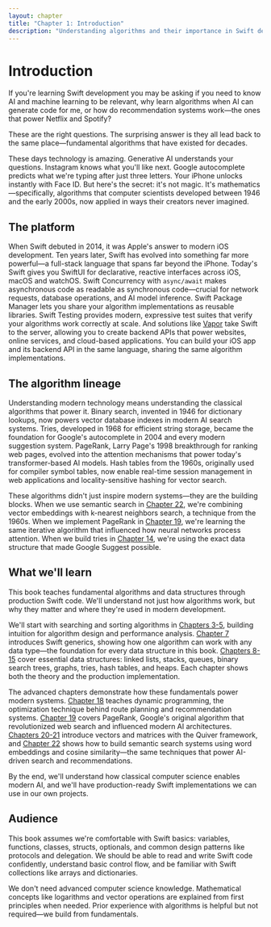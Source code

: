 ```yaml
---
layout: chapter
title: "Chapter 1: Introduction"
description: "Understanding algorithms and their importance in Swift development"
---
```

# Introduction

If you're learning Swift development you may be asking if you need to know AI and machine learning to be relevant, why learn algorithms when AI can generate code for me, or how do recommendation systems work—the ones that power Netflix and Spotify? 

These are the right questions. The surprising answer is they all lead back to the same place—fundamental algorithms that have existed for decades.

These days technology is amazing. Generative AI understands your questions. Instagram knows what you'll like next. Google autocomplete predicts what we're typing after just three letters. Your iPhone unlocks instantly with Face ID. But here's the secret: it's not magic. It's mathematics—specifically, algorithms that computer scientists developed between 1946 and the early 2000s, now applied in ways their creators never imagined.

## The platform

When Swift debuted in 2014, it was Apple's answer to modern iOS development. Ten years later, Swift has evolved into something far more powerful—a full-stack language that spans far beyond the iPhone. Today's Swift gives you SwiftUI for declarative, reactive interfaces across iOS, macOS and watchOS. Swift Concurrency with `async/await` makes asynchronous code as readable as synchronous code—crucial for network requests, database operations, and AI model inference. Swift Package Manager lets you share your algorithm implementations as reusable libraries. Swift Testing provides modern, expressive test suites that verify your algorithms work correctly at scale. And solutions like [Vapor](https://github.com/vapor/vapor) take Swift to the server, allowing you to create backend APIs that power websites, online services, and cloud-based applications. You can build your iOS app and its backend API in the same language, sharing the same algorithm implementations.

## The algorithm lineage

Understanding modern technology means understanding the classical algorithms that power it. Binary search, invented in 1946 for dictionary lookups, now powers vector database indexes in modern AI search systems. Tries, developed in 1968 for efficient string storage, became the foundation for Google's autocomplete in 2004 and every modern suggestion system. PageRank, Larry Page's 1998 breakthrough for ranking web pages, evolved into the attention mechanisms that power today's transformer-based AI models. Hash tables from the 1960s, originally used for compiler symbol tables, now enable real-time session management in web applications and locality-sensitive hashing for vector search.

These algorithms didn't just inspire modern systems—they are the building blocks. When we use semantic search in [Chapter 22](22-semantic-search.md), we're combining vector embeddings with k-nearest neighbors search, a technique from the 1960s. When we implement PageRank in [Chapter 19](19-pagerank-algorithm.md), we're learning the same iterative algorithm that influenced how neural networks process attention. When we build tries in [Chapter 14](14-tries.md), we're using the exact data structure that made Google Suggest possible.

## What we'll learn

This book teaches fundamental algorithms and data structures through production Swift code. We'll understand not just how algorithms work, but why they matter and where they're used in modern development.

We'll start with searching and sorting algorithms in [Chapters 3-5](03-basic-searching.md), building intuition for algorithm design and performance analysis. [Chapter 7](07-generics.md) introduces Swift generics, showing how one algorithm can work with any data type—the foundation for every data structure in this book. [Chapters 8-15](08-performance-analysis.md) cover essential data structures: linked lists, stacks, queues, binary search trees, graphs, tries, hash tables, and heaps. Each chapter shows both the theory and the production implementation.

The advanced chapters demonstrate how these fundamentals power modern systems. [Chapter 18](18-dynamic-programming.md) teaches dynamic programming, the optimization technique behind route planning and recommendation systems. [Chapter 19](19-pagerank-algorithm.md) covers PageRank, Google's original algorithm that revolutionized web search and influenced modern AI architectures. [Chapters 20-21](20-vectors.md) introduce vectors and matrices with the Quiver framework, and [Chapter 22](22-semantic-search.md) shows how to build semantic search systems using word embeddings and cosine similarity—the same techniques that power AI-driven search and recommendations.

By the end, we'll understand how classical computer science enables modern AI, and we'll have production-ready Swift implementations we can use in our own projects.

## Audience

This book assumes we're comfortable with Swift basics: variables, functions, classes, structs, optionals, and common design patterns like protocols and delegation. We should be able to read and write Swift code confidently, understand basic control flow, and be familiar with Swift collections like arrays and dictionaries.

We don't need advanced computer science knowledge. Mathematical concepts like logarithms and vector operations are explained from first principles when needed. Prior experience with algorithms is helpful but not required—we build from fundamentals.
